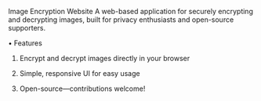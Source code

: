 Image Encryption Website
A web-based application for 
securely encrypting and decrypting images,
built for privacy enthusiasts 
and open-source supporters.

• Features

1. Encrypt and decrypt images 
directly in your browser

2. Simple, responsive UI for easy usage

3. Open-source—contributions welcome!
